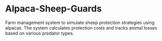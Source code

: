 # Alpaca-Sheep-Guards
Farm management system to simulate sheep protection strategies using alpacas. The system calculates protection costs and tracks animal losses based on various predator types.
